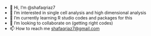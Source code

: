 - 👋 Hi, I’m @shafaqriaz7
- 👀 I’m interested in single cell analysis and high dimensional analysis
- 🌱 I’m currently learning R studio codes and packages for this
- 💞️ I’m looking to collaborate on (getting right codes)
- 📫 How to reach me shafaqriaz7@gmail.com

<!---
shafaqriaz7/shafaqriaz7 is a ✨ special ✨ repository because its `README.md` (this file) appears on your GitHub profile.
You can click the Preview link to take a look at your changes.
--->
